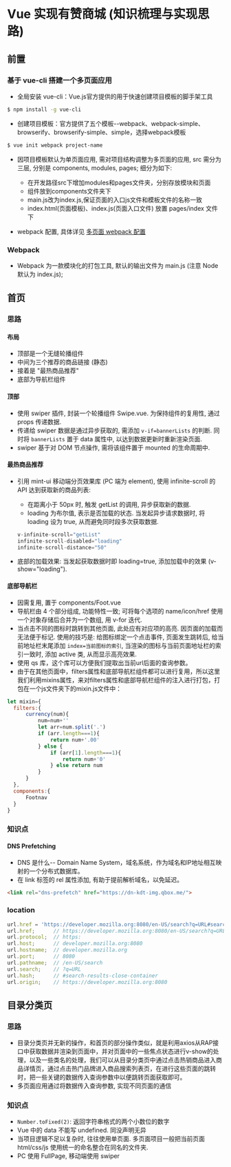 # Vue 实现有赞商城 (知识梳理与实现思路)

## 前置

### 基于 vue-cli 搭建一个多页面应用
* 全局安装 vue-cli：Vue.js官方提供的用于快速创建项目模板的脚手架工具
```bash
$ npm install -g vue-cli 
```

* 创建项目模板：官方提供了五个模板--webpack、webpack-simple、browserify、browserify-simple、simple，选择webpack模板
```bash
$ vue init webpack project-name
```

* 因项目模板默认为单页面应用, 需对项目结构调整为多页面的应用, src 需分为三层, 分别是 components, modules, pages; 细分为如下:
  * 在开发路径src下增加modules和pages文件夹，分别存放模块和页面
  * 组件放到components文件夹下
  * main.js改为index.js,保证页面的入口js文件和模板文件的名称一致
  * index.html(页面模板)、index.js(页面入口文件) 放置 pages/index 文件下

* webpack 配置, 具体详见 [多页面 webpack 配置](https://github.com/tonyfree/blog/issues/1)
  
### Webpack
* Webpack 为一款模块化的打包工具, 默认的输出文件为 main.js (注意 Node 默认为 index.js);


## 首页

### 思路

#### 布局 
* 顶部是一个无缝轮播组件
* 中间为三个推荐的商品链接 (静态)
* 接着是 "最热商品推荐"
* 底部为导航栏组件

#### 顶部
* 使用 swiper 插件, 封装一个轮播组件 Swipe.vue. 为保持组件的复用性, 通过 props 传递数据.
* 传递给 swiper 数据是通过异步获取的, 需添加 `v-if=bannerLists` 的判断. 同时将 `bannerLists` 置于 data 属性中, 以达到数据更新时重新渲染页面.
* swiper 基于对 DOM 节点操作, 需将该组件置于 mounted 的生命周期中.

#### 最热商品推荐
* 引用 mint-ui 移动端分页效果库 (PC 端为 element), 使用 infinite-scroll 的 API 达到获取新的商品列表:
  * 在距离小于 50px 时, 触发 getList 的调用, 异步获取新的数据.
  * loading 为布尔值, 表示是否加载的状态. 当发起异步请求数据时, 将 loading 设为 true, 从而避免同时段多次获取数据.
  ```js
  v-infinite-scroll="getList"
  infinite-scroll-disabled="loading"
  infinite-scroll-distance="50"
  ```

* 底部的加载效果: 当发起获取数据时即 loading=true, 添加加载中的效果 (v-show="loading").

#### 底部导航栏
* 因需复用, 置于 components/Foot.vue
* 导航栏由 4 个部分组成, 功能特性一致; 可将每个选项的 name/icon/href 使用一个对象存储后合并为一个数组, 用 v-for 迭代.
* 当点击不同的图标时跳转到其他页面, 此处应有对应项的高亮. 因页面的加载而无法便于标记. 使用的技巧是: 给图标绑定一个点击事件, 页面发生跳转后, 给当前地址栏末尾添加 `index=当前图标的索引`, 当渲染的图标与当前页面地址栏的索引一致时, 添加 active 类, 从而显示高亮效果.
* 使用 qs 库，这个库可以方便我们提取出当前url后面的查询参数。
* 由于在其他页面中，filters属性和底部导航栏组件都可以进行复用，所以这里我们利用mixins属性，来对filters属性和底部导航栏组件的注入进行打包，打包在一个js文件夹下的mixin.js文件中：

```js
let mixin={
  filters:{
      currency(num){
          num=num+''
          let arr=num.split('.')
          if (arr.length===1){
              return num+'.00'
          } else {
              if (arr[1].length===1){
                  return num+'0'
              } else return num
          }
      }
  },
  components:{
      Footnav
  }
}
```

### 知识点 

#### DNS Prefetching 
* DNS 是什么-- Domain Name System，域名系统，作为域名和IP地址相互映射的一个分布式数据库。
* 在 link 标签的 rel 属性添加, 有助于提前解析域名，以免延迟。 

```html
<link rel="dns-prefetch" href="https://dn-kdt-img.qbox.me/">
```

### location
```js
url.href = 'https://developer.mozilla.org:8080/en-US/search?q=URL#search-results-close-container';
url.href;      // https://developer.mozilla.org:8080/en-US/search?q=URL#search-results-close-container
url.protocol;  // https:
url.host;      // developer.mozilla.org:8080
url.hostname;  // developer.mozilla.org
url.port;      // 8080
url.pathname;  // /en-US/search
url.search;    // ?q=URL
url.hash;      // #search-results-close-container
url.origin;    // https://developer.mozilla.org:8080
```


## 目录分类页

### 思路
* 目录分类页并无新的操作，和首页的部分操作类似，就是利用axios从RAP接口中获取数据并渲染到页面中，并对页面中的一些焦点状态进行v-show的处理，以及一些类名的处理，我们可以从目录分类页中通过点击热销商品进入商品详情页，通过点击热门品牌进入商品搜索列表页，在进行这些页面的跳转时，把一些关键的数据传入查询参数中以便跳转页面获取即可。
* 多页面应用通过将数据传入查询参数, 实现不同页面的通信

### 知识点
* `Number.toFixed(2)`: 返回字符串格式的两个小数位的数字
* Vue 中的 data 不能写 undefined. 同没声明无异
* 当项目逻辑不足以复杂时, 往往使用单页面. 多页面项目一般把当前页面 html/css/js 使用统一的命名整合在同名的文件夹.
* PC 使用 FullPage, 移动端使用 swiper









